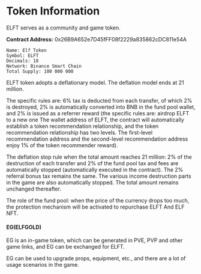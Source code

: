 # Token Information

ELFT serves as a community and game token.

**Contract Address:** 0x26B9A652e7D45fFF08f2229a835862cDC811e54A

```
Name: Elf Token
Symbol: ELFT
Decimals: 18
Network: Binance Smart Chain
Total Supply: 100 000 000
```

ELFT token adopts a deflationary model. The deflation model ends at 21 million.

The specific rules are: 6% tax is deducted from each transfer, of which 2% is destroyed, 2% is automatically converted into BNB in the fund pool wallet, and 2% is issued as a referrer reward (the specific rules are: airdrop ELFT to a new one The wallet address of ELFT, the contract will automatically establish a token recommendation relationship, and the token recommendation relationship has two levels. The first-level recommendation address and the second-level recommendation address enjoy 1% of the token recommender reward).&#x20;

The deflation stop rule when the total amount reaches 21 million: 2% of the destruction of each transfer and 2% of the fund pool tax and fees are automatically stopped (automatically executed in the contract). The 2% referral bonus tax remains the same. The various income destruction parts in the game are also automatically stopped. The total amount remains unchanged thereafter.

The role of the fund pool: when the price of the currency drops too much, the protection mechanism will be activated to repurchase ELFT And ELF NFT.

#### EG(ELFGOLD)

EG is an in-game token, which can be generated in PVE, PVP and other game links, and EG can be exchanged for ELFT.

EG can be used to upgrade props, equipment, etc., and there are a lot of usage scenarios in the game.
